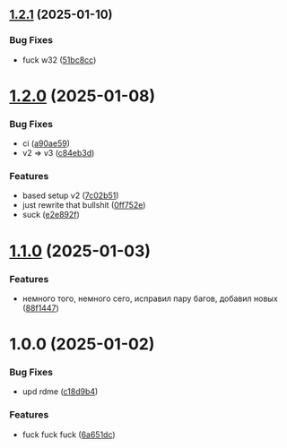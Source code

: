 ## [1.2.1](https://github.com/d0kur0/repeat-what-shit/compare/v1.2.0...v1.2.1) (2025-01-10)


### Bug Fixes

* fuck w32 ([51bc8cc](https://github.com/d0kur0/repeat-what-shit/commit/51bc8ccc76ef2c155b7db0750af47b6ecfe9c0e0))

# [1.2.0](https://github.com/d0kur0/repeat-what-shit/compare/v1.1.0...v1.2.0) (2025-01-08)


### Bug Fixes

* ci ([a90ae59](https://github.com/d0kur0/repeat-what-shit/commit/a90ae59aafb649ca71a2deada39cbf5d394adb20))
* v2 => v3 ([c84eb3d](https://github.com/d0kur0/repeat-what-shit/commit/c84eb3dac084e590d3ed4aa5054e0ecb50758d06))


### Features

* based setup v2 ([7c02b51](https://github.com/d0kur0/repeat-what-shit/commit/7c02b51d7882fd61b2c0f7aa585f5d03fc3af3bd))
* just rewrite that bullshit ([0ff752e](https://github.com/d0kur0/repeat-what-shit/commit/0ff752e5263a06280dd7e868ab09b7bf70c892ac))
* suck ([e2e892f](https://github.com/d0kur0/repeat-what-shit/commit/e2e892f64b1a0d794d8a854934a18fcff71ecce9))

# [1.1.0](https://github.com/d0kur0/repeat-what-shit/compare/v1.0.0...v1.1.0) (2025-01-03)


### Features

* немного того, немного сего, исправил пару багов, добавил новых ([88f1447](https://github.com/d0kur0/repeat-what-shit/commit/88f14471a5c9a3ab3c00485491cf8ac57fa0a6a1))

# 1.0.0 (2025-01-02)


### Bug Fixes

* upd rdme ([c18d9b4](https://github.com/d0kur0/repeat-what-shit/commit/c18d9b482107b691a706b987485fe16ca6c52016))


### Features

* fuck fuck fuck ([6a651dc](https://github.com/d0kur0/repeat-what-shit/commit/6a651dc2742e24bba0113f4780513ad627d9f1e7))
